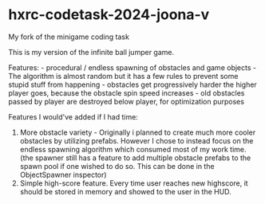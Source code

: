 # hxrc-codetask-2024-joona-v
My fork of the minigame coding task

This is my version of the infinite ball jumper game.

Features:
	- procedural / endless spawning of obstacles and game objects - The algorithm is almost random but it has a few rules to prevent some stupid stuff from happening
	- obstacles get progressively harder the higher player goes, because the obstacle spin speed increases
	- old obstacles passed by player are destroyed below player, for optimization purposes

Features I would've added if I had time:
1. More obstacle variety - Originally i planned to create much more cooler obstacles by utilizing prefabs. However I chose to instead focus on the endless spawning algorithm which consumed most of my work time.
(the spawner still has a feature to add multiple obstacle prefabs to the spawn pool if one wished to do so. This can be done in the ObjectSpawner inspector)
2. Simple high-score feature. Every time user reaches new highscore, it should be stored in memory and showed to the user in the HUD.



